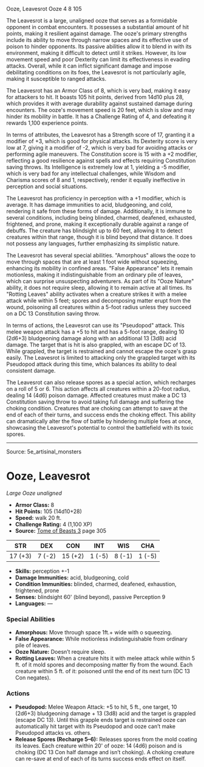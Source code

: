 <MonsterName/>Ooze, Leavesrot</MonsterName>
<CreatureType/>Ooze</CreatureType>
<CR/>4</CR>
<AC/>8</AC>
<HP/>105</HP>
<summary>The Leavesrot is a large, unaligned ooze that serves as a formidable opponent in combat encounters. It possesses a substantial amount of hit points, making it resilient against damage. The ooze's primary strengths include its ability to move through narrow spaces and its effective use of poison to hinder opponents. Its passive abilities allow it to blend in with its environment, making it difficult to detect until it strikes. However, its low movement speed and poor Dexterity can limit its effectiveness in evading attacks. Overall, while it can inflict significant damage and impose debilitating conditions on its foes, the Leavesrot is not particularly agile, making it susceptible to ranged attacks.</summary>

<detail>

The Leavesrot has an Armor Class of 8, which is very bad, making it easy for attackers to hit. It boasts 105 hit points, derived from 14d10 plus 28, which provides it with average durability against sustained damage during encounters. The ooze's movement speed is 20 feet, which is slow and may hinder its mobility in battle. It has a Challenge Rating of 4, and defeating it rewards 1,100 experience points.

In terms of attributes, the Leavesrot has a Strength score of 17, granting it a modifier of +3, which is good for physical attacks. Its Dexterity score is very low at 7, giving it a modifier of -2, which is very bad for avoiding attacks or performing agile maneuvers. The Constitution score is 15 with a +2 modifier, reflecting a good resilience against spells and effects requiring Constitution saving throws. Its Intelligence is extremely low at 1, yielding a -5 modifier, which is very bad for any intellectual challenges, while Wisdom and Charisma scores of 8 and 1, respectively, render it equally ineffective in perception and social situations.

The Leavesrot has proficiency in perception with a +1 modifier, which is average. It has damage immunities to acid, bludgeoning, and cold, rendering it safe from these forms of damage. Additionally, it is immune to several conditions, including being blinded, charmed, deafened, exhausted, frightened, and prone, making it exceptionally durable against a range of debuffs. The creature has blindsight up to 60 feet, allowing it to detect creatures within that range, though it is blind beyond that distance. It does not possess any languages, further emphasizing its simplistic nature.

The Leavesrot has several special abilities. "Amorphous" allows the ooze to move through spaces that are at least 1 foot wide without squeezing, enhancing its mobility in confined areas. "False Appearance" lets it remain motionless, making it indistinguishable from an ordinary pile of leaves, which can surprise unsuspecting adventurers. As part of its "Ooze Nature" ability, it does not require sleep, allowing it to remain active at all times. Its "Rotting Leaves" ability activates when a creature strikes it with a melee attack while within 5 feet; spores and decomposing matter erupt from the wound, poisoning all creatures within a 5-foot radius unless they succeed on a DC 13 Constitution saving throw.

In terms of actions, the Leavesrot can use its "Pseudopod" attack. This melee weapon attack has a +5 to hit and has a 5-foot range, dealing 10 (2d6+3) bludgeoning damage along with an additional 13 (3d8) acid damage. The target that is hit is also grappled, with an escape DC of 13. While grappled, the target is restrained and cannot escape the ooze's grasp easily. The Leavesrot is limited to attacking only the grappled target with its Pseudopod attack during this time, which balances its ability to deal consistent damage.

The Leavesrot can also release spores as a special action, which recharges on a roll of 5 or 6. This action affects all creatures within a 20-foot radius, dealing 14 (4d6) poison damage. Affected creatures must make a DC 13 Constitution saving throw to avoid taking full damage and suffering the choking condition. Creatures that are choking can attempt to save at the end of each of their turns, and success ends the choking effect. This ability can dramatically alter the flow of battle by hindering multiple foes at once, showcasing the Leavesrot's potential to control the battlefield with its toxic spores.</detail>



---

Source: 5e_artisinal_monsters

# Ooze, Leavesrot

*Large* *Ooze* *unaligned*

- **Armor Class:** 8
- **Hit Points:** 105 (14d10+28)
- **Speed:** walk 20 ft.
- **Challenge Rating:** 4 (1,100 XP)
- **Source:** [Tome of Beasts 3](https://koboldpress.com/kpstore/product/tome-of-beasts-3-for-5th-edition/) page 305

| STR | DEX | CON | INT | WIS | CHA |
| --- | --- | --- | --- | --- | --- |
| 17 (+3) | 7 (-2) | 15 (+2) | 1 (-5) | 8 (-1) | 1 (-5) |

- **Skills:** perception +-1
- **Damage Immunities:** acid, bludgeoning, cold
- **Condition Immunities:** blinded, charmed, deafened, exhaustion, frightened, prone
- **Senses:** blindsight 60' (blind beyond), passive Perception 9
- **Languages:** —

### Special Abilities

- **Amorphous:** Move through space 1ft.+ wide with o squeezing.
- **False Appearance:** While motionless indistinguishable from ordinary pile of leaves.
- **Ooze Nature:** Doesn’t require sleep.
- **Rotting Leaves:** When a creature hits it with melee attack while within 5 ft. of it mold spores and decomposing matter fly from the wound. Each creature within 5 ft. of it: poisoned until the end of its next turn (DC 13 Con negates).

### Actions

- **Pseudopod:** Melee Weapon Attack: +5 to hit, 5 ft., one target, 10 (2d6+3) bludgeoning damage + 13 (3d8) acid and the target is grappled (escape DC 13). Until this grapple ends target is restrained ooze can automatically hit target with its Pseudopod and ooze can’t make Pseudopod attacks vs. others.
- **Release Spores (Recharge 5–6):** Releases spores from the mold coating its leaves. Each creature within 20' of ooze: 14 (4d6) poison and is choking (DC 13 Con half damage and isn’t choking). A choking creature can re-save at end of each of its turns success ends effect on itself.




